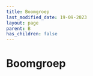```yaml
---
title: Boomgroep
last_modified_date: 19-09-2023
layout: page
parent: B
has_children: false
---
```


Boomgroep
=========

